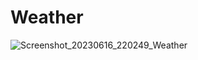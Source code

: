 # Weather

![Screenshot_20230616_220249_Weather](https://github.com/samyak2403/Weather/assets/126759819/e4e73054-1be3-44eb-9e9a-4af704e77356)
